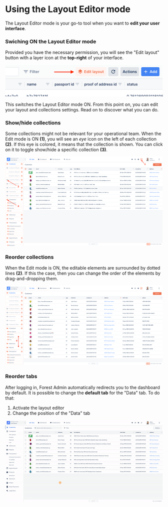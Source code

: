 # Using the Layout Editor mode

The Layout Editor mode is your go-to tool when you want to **edit your user interface**.

### Swiching ON the Layout Editor mode ​&#x20;

Provided you have the necessary permission, you will see the "Edit layout" button with a layer icon at the **top-right** of your interface.

![](<../../../.gitbook/assets/2022-01-26_17.39.25.png>)

This switches the Layout Editor mode ON. From this point on, you can edit your layout and collections settings. Read on to discover what you can do.

### Show/hide collections <a href="#show-hide-collections" id="show-hide-collections"></a>

Some collections might not be relevant for your operational team. When the Edit mode is ON **(1)**, you will see an _eye_ icon on the left of each collection **(2)**. If this eye is colored, it means that the collection is shown. You can click on it to toggle show/hide a specific collection **(3)**.

![](<../../../.gitbook/assets/2019-06-28_15.19.26.png>)

### Reorder collections <a href="#reorder-collections-and-fields" id="reorder-collections-and-fields"></a>

When the Edit mode is ON, the editable elements are surrounded by dotted lines **(2)**. If this the case, then you can change the order of the elements by drag-and-dropping them.

![](<../../../.gitbook/assets/2020-02-20_14.45.51.png>)

### Reorder tabs

After logging in, Forest Admin automatically redirects you to the dashboard by default. It is possible to change the **default tab** for the "Data" tab. To do that:

1. Activate the layout editor
2. Change the position of the "Data" tab &#x20;

![](../../../.gitbook/assets/ezgif-1-43607ca7f91d.gif)
